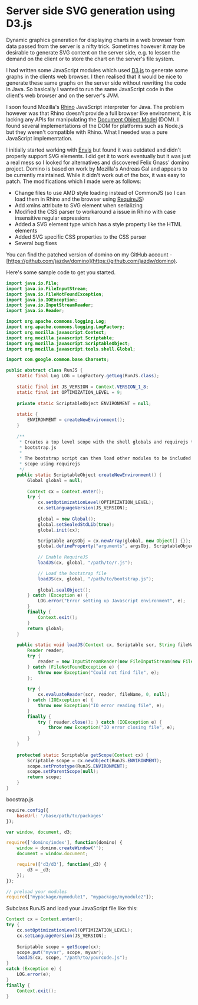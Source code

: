 # Server side SVG generation using D3.js

Dynamic graphics generation for displaying charts in a web browser from data passed from the server is a nifty trick.
Sometimes however it may be desirable to generate SVG content on the server side, e.g. to lessen the demand on the
client or to store the chart on the server's file system.

I had written some JavaScript modules which used [D3.js](http://d3js.org/) to generate some graphs in the clients web browser. I then
realised that it would be nice to generate these same graphs on the server side without rewriting the code in Java. So
basically I wanted to run the same JavaScript code in the client's web browser and on the server's JVM.

I soon found Mozilla's [Rhino](https://developer.mozilla.org/en-US/docs/Mozilla/Projects/Rhino) JavaScript interpreter for Java. The problem however was that Rhino doesn't provide a full
browser like environment, it is lacking any APIs for manipulating the [Document Object Model](https://developer.mozilla.org/en-US/docs/Web/API/Document_Object_Model) (DOM). I found several
implementations of the DOM for platforms such as Node.js but they weren't compatible with Rhino. What I needed was a
pure JavaScript implementation.

I initially started working with [Envjs](http://www.envjs.com/) but found it was outdated and didn't properly support SVG elements. I did get it
to work eventually but it was just a real mess so I looked for alternatives and discovered Felix Gnass' domino project.
Domino is based on work by Mozilla's Andreas Gal and appears to be currently maintained. While it didn't work out of the
box, it was easy to patch. The modifications which I made were as follows:

* Change files to use AMD style loading instead of CommonJS (so I can load them in Rhino and the browser using [RequireJS](http://requirejs.org/))
* Add xmlns attribute to SVG element when serializing
* Modified the CSS parser to workaround a issue in Rhino with case insensitive regular expressions
* Added a SVG element type which has a style property like the HTML elements
* Added SVG specific CSS properties to the CSS parser
* Several bug fixes

You can find the patched version of domino on my GitHub account - [https://github.com/jazdw/domino](https://github.com/jazdw/domino).

Here's some sample code to get you started.

```java
import java.io.File;
import java.io.FileInputStream;
import java.io.FileNotFoundException;
import java.io.IOException;
import java.io.InputStreamReader;
import java.io.Reader;

import org.apache.commons.logging.Log;
import org.apache.commons.logging.LogFactory;
import org.mozilla.javascript.Context;
import org.mozilla.javascript.Scriptable;
import org.mozilla.javascript.ScriptableObject;
import org.mozilla.javascript.tools.shell.Global;

import com.google.common.base.Charsets;

public abstract class RunJS {
    static final Log LOG = LogFactory.getLog(RunJS.class);
    
    static final int JS_VERSION = Context.VERSION_1_8;
    static final int OPTIMIZATION_LEVEL = 9;
    
    private static ScriptableObject ENVIRONMENT = null;
    
    static {
        ENVIRONMENT = createNewEnvironment();
    }
    
    /**
     * Creates a top level scope with the shell globals and requirejs then loads
     * bootstrap.js
     * 
     * The bootstrap script can then load other modules to be included in the top level
     * scope using requirejs
     */
    public static ScriptableObject createNewEnvironment() {
        Global global = null;
        
        Context cx = Context.enter();
        try {
            cx.setOptimizationLevel(OPTIMIZATION_LEVEL);
            cx.setLanguageVersion(JS_VERSION);
            
            global = new Global();
            global.setSealedStdLib(true);
            global.init(cx);

            Scriptable argsObj = cx.newArray(global, new Object[] {});
            global.defineProperty("arguments", argsObj, ScriptableObject.DONTENUM);
            
            // Enable RequireJS
            loadJS(cx, global, "/path/to/r.js");

            // Load the bootstrap file
            loadJS(cx, global, "/path/to/bootstrap.js");
            
            global.sealObject();
        } catch (Exception e) {
            LOG.error("Error setting up Javascript environment", e);
        }
        finally {
            Context.exit();
        }
        return global;
    }
    
    public static void loadJS(Context cx, Scriptable scr, String fileName) throws Exception {
        Reader reader;
        try {
            reader = new InputStreamReader(new FileInputStream(new File(fileName)), Charsets.UTF_8);
        } catch (FileNotFoundException e) {
            throw new Exception("Could not find file", e);
        };
        
        try {
            cx.evaluateReader(scr, reader, fileName, 0, null);
        } catch (IOException e) {
            throw new Exception("IO error reading file", e);
        }
        finally {
            try { reader.close(); } catch (IOException e) {
                throw new Exception("IO error closing file", e);
            }
        }
    }
    
    protected static Scriptable getScope(Context cx) {
        Scriptable scope = cx.newObject(RunJS.ENVIRONMENT);
        scope.setPrototype(RunJS.ENVIRONMENT);
        scope.setParentScope(null);
        return scope;
    }
}
```

boostrap.js

```javascript
require.config({
    baseUrl: '/base/path/to/packages'
});

var window, document, d3;

require(['domino/index'], function(domino) {
    window = domino.createWindow('');
    document = window.document;

    require(['d3/d3'], function(_d3) {
        d3 = _d3;
    });
});

// preload your modules
require(["mypackage/mymodule1", "mypackage/mymodule2"]);
```

Subclass RunJS and load your JavaScript file like this:

```java
Context cx = Context.enter();
try {
    cx.setOptimizationLevel(OPTIMIZATION_LEVEL);
    cx.setLanguageVersion(JS_VERSION);
    
    Scriptable scope = getScope(cx);
    scope.put("myvar", scope, myvar);
    loadJS(cx, scope, "/path/to/yourcode.js");
}
catch (Exception e) {
    LOG.error(e);
}
finally {
    Context.exit();
}
```
